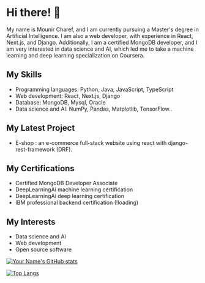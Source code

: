 # Hi there! 👋

My name is Mounir Charef, and I am currently pursuing a Master's degree in Artificial Intelligence. I am also a web developer, with experience in React, Next.js, and Django. Additionally, I am a certified MongoDB developer, and I am very interested in data science and AI, which led me to take a machine learning and deep learning specialization on Coursera.

## My Skills

- Programming languages: Python, Java, JavaScript, TypeScript
- Web development: React, Next.js, Django
- Database: MongoDB, Mysql, Oracle
- Data science and AI: NumPy, Pandas, Matplotlib, TensorFlow..

## My Latest Project

- E-shop : an e-commerce full-stack website using react with django-rest-framework (DRF).  

## My Certifications

- Certified MongoDB Developer Associate
- DeepLearningAi machine learning certification
- DeepLearningAi deep learning certification
- IBM professional backend certification (!loading)

## My Interests

- Data science and AI
- Web development
- Open source software

<!-- custom card for my profile stats -->
[![Your Name's GitHub stats](https://github-readme-stats.vercel.app/api?username=lolifmaster&show_icons=true&theme=github_dark&hide_border=true&border_radius=20)](https://github.com/lolifmaster?tab=repositories)

<!-- custom card for my top languages used in GitHub -->
[![Top Langs](https://github-readme-stats.vercel.app/api/top-langs/?username=lolifmaster&size_weight=0.5&count_weight=0.5&show_icons=true&theme=github_dark&hide_border=true&border_radius=20)](https://github.com/lolifmaster?tab=repositories)

